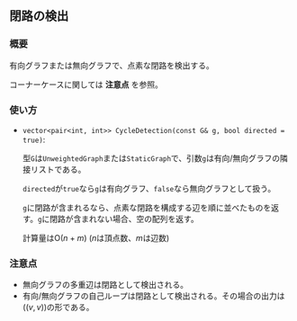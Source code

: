 ## 閉路の検出

### 概要

有向グラフまたは無向グラフで、点素な閉路を検出する。

コーナーケースに関しては **注意点** を参照。

### 使い方

- `vector<pair<int, int>> CycleDetection(const G& g, bool directed = true)`:
  
  型`G`は`UnweightedGraph`または`StaticGraph`で、引数`g`は有向/無向グラフの隣接リストである。
  
  `directed`が`true`なら`g`は有向グラフ、`false`なら無向グラフとして扱う。

  `g`に閉路が含まれるなら、点素な閉路を構成する辺を順に並べたものを返す。`g`に閉路が含まれない場合、空の配列を返す。
  
  計算量は$\mathrm{O}(n+m)$ ($n$は頂点数、$m$は辺数)

### 注意点

- 無向グラフの多重辺は閉路として検出される。
- 有向/無向グラフの自己ループは閉路として検出される。その場合の出力は$((v,v))$の形である。
